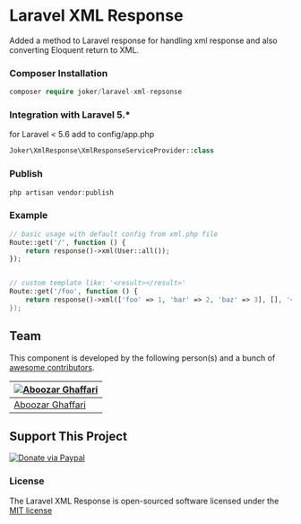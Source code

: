 # Laravel XML Response
Added a method to Laravel response for handling xml response and also converting Eloquent return to XML.

### Composer Installation

```php
composer require joker/laravel-xml-repsonse
```

### Integration with Laravel 5.*

for Laravel < 5.6 add to config/app.php

```php
Joker\XmlResponse\XmlResponseServiceProvider::class
```

### Publish

```php
php artisan vendor:publish
```

### Example
```php
// basic usage with default config from xml.php file
Route::get('/', function () {
    return response()->xml(User::all());
});


// custom template like: '<result></result>'
Route::get('/foo', function () {
    return response()->xml(['foo' => 1, 'bar' => 2, 'baz' => 3], [], '<result></result>);
});
```

## Team

This component is developed by the following person(s) and a bunch of [awesome contributors](https://github.com/thejokercoder/laravel-custom-validator/graphs/contributors).

[![Aboozar Ghaffari](https://avatars1.githubusercontent.com/u/35990482?s=200&v=4)](https://github.com/thejokercoder) |
--- |
[Aboozar Ghaffari](https://github.com/thejokercoder) |

## Support This Project
  
[![Donate via Paypal](https://www.paypalobjects.com/en_US/i/btn/btn_donate_SM.gif)](https://www.paypal.com/cgi-bin/webscr?cmd=_s-xclick&hosted_button_id=LXEL22GFTXTKN)

### License

The Laravel XML Response is open-sourced software licensed under the [MIT license](http://opensource.org/licenses/MIT)
